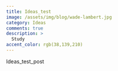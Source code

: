 ```yaml
---
title: Ideas_test
image: /assets/img/blog/wade-lambert.jpg
category: Ideas
comments: true
description: >
  Study
accent_color: rgb(38,139,210)
---
```


Ideas_test_post